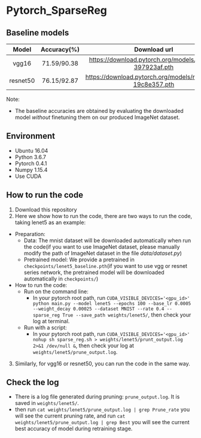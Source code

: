# Pytorch_SparseReg

## Baseline models
| **Model** | **Accuracy(%)** | **Download url** |
| :-: | :-: | :-: |
| vgg16 | 71.59/90.38 | https://download.pytorch.org/models/vgg16-397923af.pth |
| resnet50 | 76.15/92.87 | https://download.pytorch.org/models/resnet50-19c8e357.pth |

Note:
  * The baseline accuracies are obtained by evaluating the downloaded model *without* finetuning them on our produced ImageNet dataset.

## Environment
  * Ubuntu 16.04
  * Python 3.6.7
  * Pytorch 0.4.1
  * Numpy 1.15.4
  * Use CUDA

## How to run the code
  1. Download this repository    
  2. Here we show how to run the code, there are two ways to run the code, taking lenet5 as an example:  
  * Preparation:  
      * Data: The mnist dataset will be downloaded automatically when run the code(if you want to use ImageNet dataset, please manually modify the path of ImageNet dataset in the file *data/dataset.py*)  
      * Pretrained model: We provide a pretrained in `checkpoints/lenet5_baseline.pth`(if you want to use vgg or resnet series network, the pretrained model will be downloaded automatically in `checkpoints/`)  
  * How to run the code:  
      * Run on the command line:  
        * In your pytorch root path, run `CUDA_VISIBLE_DEVICES='<gpu_id>' python main.py --model lenet5 --epochs 100 --base_lr 0.0005 --weight_decay 0.00025 --dataset MNIST --rate 0.4 --sparse_reg True --save_path weights/lenet5/`, then check your log at terminal.  
      * Run with a script:
        * In your pytorch root path, run `CUDA_VISIBLE_DEVICES='<gpu_id>' nohup sh sparse_reg.sh > weights/lenet5/prunt_output.log 2>&1 /dev/null &`, then check your log at `weights/lenet5/prune_output.log`.  
  3. Similarly, for vgg16 or resnet50, you can run the code in the same way.  
## Check the log  
  * There is a log file generated during pruning: `prune_output.log`. It is saved in `weights/lenet5/`.  
  * then run  `cat weights/lenet5/prune_output.log | grep Prune_rate` you will see the current pruning rate, and run  `cat weights/lenet5/prune_output.log | grep Best` you will see the current best accuracy of model during retraining stage.       
